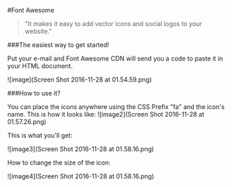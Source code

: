 #Font Awesome 

> "It makes it easy to add vector icons and social logos to your website."

###The easiest way to get started! 

Put your e-mail and Font Awesome CDN will send you a code to paste it in your HTML document.  

![image](Screen Shot 2016-11-28 at 01.54.59.png)

###How to use it?  

You can place the icons anywhere using the CSS Prefix "fa" and the icon's name. This is how it looks like: 
![image2](Screen Shot 2016-11-28 at 01.57.26.png) 

This is what you'll get:  

![image3](Screen Shot 2016-11-28 at 01.58.16.png)

How to change the size of the icon: 

![image4](Screen Shot 2016-11-28 at 01.58.16.png) 








